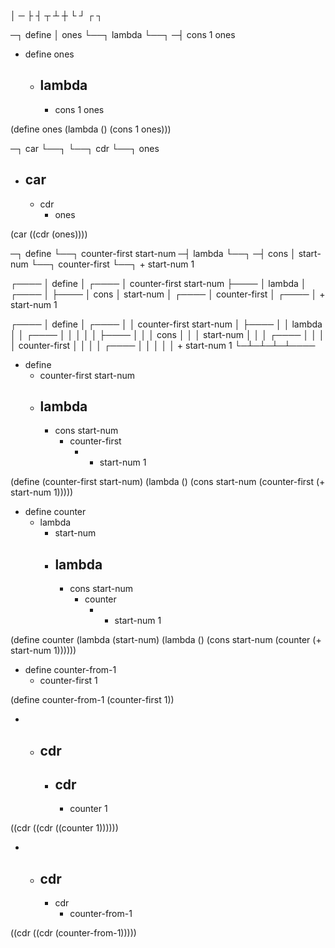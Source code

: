 │   ─   ├   ┤   ┬   ┴   ┼   └   ┘   ┌   ┐   

─┐ define
 │ ones
 └──┐ lambda
    └──┐ 
      ─┤ cons 1 ones


- define
  ones
  - lambda
    - 
    - cons 1 ones

(define
 ones
 (lambda
  ()
  (cons 1 ones)))

─┐ car
 └──┐ 
    └──┐ cdr
       └──┐ ones


- car
  - 
    - cdr
      - ones

(car ((cdr (ones))))


─┐ define
 └──┐ counter-first start-num
   ─┤ lambda
    └──┐ 
      ─┤ cons
       │ start-num
       └──┐ counter-first
          └──┐ + start-num 1


┌────
│ define
│ ┌────
  │ counter-first start-num
  ├────
  │ lambda
  │ ┌────
    │ 
    ├────
    │ cons
    │ start-num
    │ ┌────
      │ counter-first
      │ ┌────
        │ + start-num 1


┌────
│ define
│ ┌────
│ │ counter-first start-num
│ ├────
│ │ lambda
│ │ ┌────
│ │ │ 
│ │ ├────
│ │ │ cons
│ │ │ start-num
│ │ │ ┌────
│ │ │ │ counter-first
│ │ │ │ ┌────
│ │ │ │ │ + start-num 1
└─┴─┴─┴─┴────

- define
  - counter-first start-num
  - lambda
    - 
    - cons
      start-num
      - counter-first
        - + start-num 1

(define
 (counter-first start-num)
 (lambda
  ()
  (cons
   start-num
   (counter-first
    (+ start-num 1)))))


- define
  counter
  - lambda
    - start-num
    - lambda
      - 
      - cons
        start-num
        - counter
          - + start-num 1

(define
 counter
 (lambda
  (start-num)
  (lambda
   ()
   (cons
    start-num
    (counter
     (+ start-num 1))))))


- define counter-from-1
  - counter-first 1


(define
 counter-from-1
  (counter-first 1))

-
  - cdr
    - 
      - cdr
        - 
          - counter 1

((cdr ((cdr ((counter 1))))))

-
  - cdr
    - 
      - cdr
        - counter-from-1


((cdr ((cdr (counter-from-1)))))
